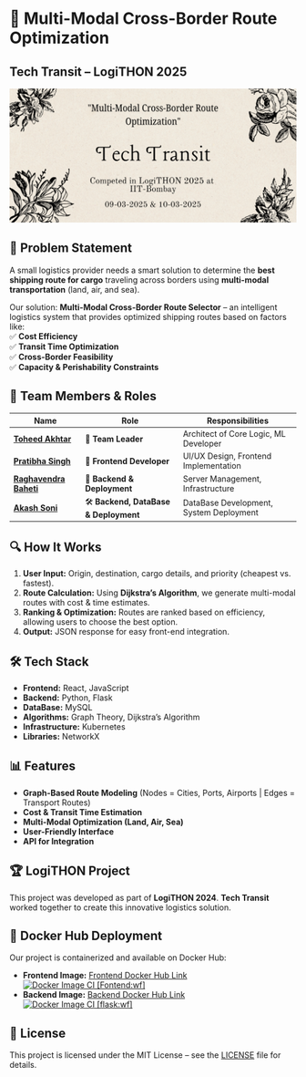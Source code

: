 # 🚀 Multi-Modal Cross-Border Route Optimization  

## Tech Transit – LogiTHON 2025 

![Tech Transit](./Banner.png)  

## 📌 Problem Statement  
A small logistics provider needs a smart solution to determine the **best shipping route for cargo** traveling across borders using **multi-modal transportation** (land, air, and sea).  

Our solution: **Multi-Modal Cross-Border Route Selector** – an intelligent logistics system that provides optimized shipping routes based on factors like:  
✅ **Cost Efficiency**  
✅ **Transit Time Optimization**  
✅ **Cross-Border Feasibility**  
✅ **Capacity & Perishability Constraints**  

<!-- 
## 👥 Team Members & Roles  

- **[Toheed Akhtar](https://github.com/toheedakhtar)** – 🚀 **Team Leader** | Architect of Core Logic & ML Developer  
- **[Pratibha Singh](https://github.com/pratibhasingh47)** – 🎨 **Frontend Developer** | UI/UX & Frontend Implementation  
- **[Raghavendra Baheti](https://github.com/Raghavendrabaheti)** – 🔧 **Backend & Deployment** | Server Management & Infrastructure  
- **[Akash Soni](https://github.com/akash2061)** – 🛠️ **Backend, DataBase & Deployment** | DataBase Development & System Deployment   
-->

## 👥 Team Members & Roles  

| Name                 | Role                          | Responsibilities                         |
|----------------------|-----------------------------|-----------------------------------------|
|**[Toheed Akhtar](https://github.com/toheedakhtar)** |  🚀 **Team Leader**              | Architect of Core Logic, ML Developer  |
|**[Pratibha Singh](https://github.com/pratibhasingh47)** |  🎨 **Frontend Developer**      | UI/UX Design, Frontend Implementation  |
|**[Raghavendra Baheti](https://github.com/Raghavendrabaheti)** |  🔧 **Backend & Deployment**  | Server Management, Infrastructure      |
|**[Akash Soni](https://github.com/akash2061)**    |  🛠️ **Backend, DataBase & Deployment** | DataBase Development, System Deployment    |

## 🔍 How It Works  
1. **User Input:** Origin, destination, cargo details, and priority (cheapest vs. fastest).  
2. **Route Calculation:** Using **Dijkstra’s Algorithm**, we generate multi-modal routes with cost & time estimates.  
3. **Ranking & Optimization:** Routes are ranked based on efficiency, allowing users to choose the best option.  
4. **Output:** JSON response for easy front-end integration.  

## 🛠️ Tech Stack  
- **Frontend:** React, JavaScript  
- **Backend:** Python, Flask  
- **DataBase:** MySQL  
- **Algorithms:** Graph Theory, Dijkstra’s Algorithm  
- **Infrastructure:** Kubernetes  
- **Libraries:** NetworkX  

## 📊 Features  
- **Graph-Based Route Modeling** (Nodes = Cities, Ports, Airports | Edges = Transport Routes)  
- **Cost & Transit Time Estimation**  
- **Multi-Modal Optimization (Land, Air, Sea)**  
- **User-Friendly Interface**  
- **API for Integration**  

## 🏆 LogiTHON Project  
This project was developed as part of **LogiTHON 2024**. **Tech Transit** worked together to create this innovative logistics solution.  


## 🐳 Docker Hub Deployment  

Our project is containerized and available on Docker Hub:  

- **Frontend Image:** [Frontend Docker Hub Link](https://hub.docker.com/r/akash2061/frontend)  [![Docker Image CI [Fontend:wf]](https://github.com/Tech-Transit/Frontend/actions/workflows/docker-image.yml/badge.svg)](https://github.com/Tech-Transit/Frontend/actions/workflows/docker-image.yml)
- **Backend Image:** [Backend Docker Hub Link](https://hub.docker.com/r/akash2061/flask)  [![Docker Image CI [flask:wf]](https://github.com/Tech-Transit/route-optimization-engine/actions/workflows/docker-image.yml/badge.svg)](https://github.com/Tech-Transit/route-optimization-engine/actions/workflows/docker-image.yml)

<!-- 
## 📽️ Demo  
🚀 Check out our live demo **[here](#)** (Add a link if available).   -->

## 📜 License  
This project is licensed under the MIT License – see the [LICENSE](../LICENSE) file for details.  
